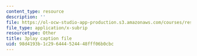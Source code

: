 ```yaml
---
content_type: resource
description: ''
file: https://ol-ocw-studio-app-production.s3.amazonaws.com/courses/res-6-012-introduction-to-probability-spring-2018/98d4193b1c296444524448fff06b0cbc_wOmfOJyxZ6M.srt
file_type: application/x-subrip
resourcetype: Other
title: 3play caption file
uid: 98d4193b-1c29-6444-5244-48fff06b0cbc
---
```

